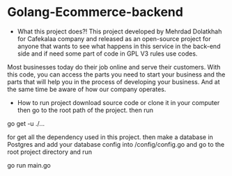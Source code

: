 # Golang-Ecommerce-backend

- What this project does?!
This project developed by Mehrdad Dolatkhah for Cafekalaa company and released as an open-source project for anyone that wants to see what happens in this service in the back-end side and if need some part of code in GPL V3 rules use codes.


Most businesses today do their job online and serve their customers. With this code, you can access the parts you need to start your business and the parts that will help you in the process of developing your business. And at the same time be aware of how our company operates.



- How to run project
download source code or clone it in your computer then go to the root path of the project. then run 

go get -u ./...

for get all the dependency used in this project. then make a database in Postgres and add your database config into /config/config.go
and go to the root project directory and run 

go run main.go
